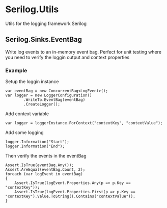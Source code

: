 # Serilog.Utils
Utils for the logging framework Serilog

## Serilog.Sinks.EventBag
Write log events to an in-memory event bag. Perfect for unit testing where you need to verify the loggin output and context properties 

### Example

Setup the loggin instance

```
var eventBag = new ConcurrentBag<LogEvent>();
var logger = new LoggerConfiguration()
		.WriteTo.EventBag(eventBag)
		.CreateLogger();
```
Add context variable
```
var logger = loggerInstance.ForContext("contextKey", "contextValue");
```
Add some logging
```
logger.Information("Start");
logger.Information("End");
```

Then verify the events in the eventBag

```
Assert.IsTrue(eventBag.Any());
Assert.AreEqual(eventBag.Count, 2);
foreach (var logEvent in eventBag)
{
	Assert.IsTrue(logEvent.Properties.Any(p => p.Key == "contextKey"));
	Assert.IsTrue(logEvent.Properties.First(p => p.Key == "contextKey").Value.ToString().Contains("contextValue"));
}
```
